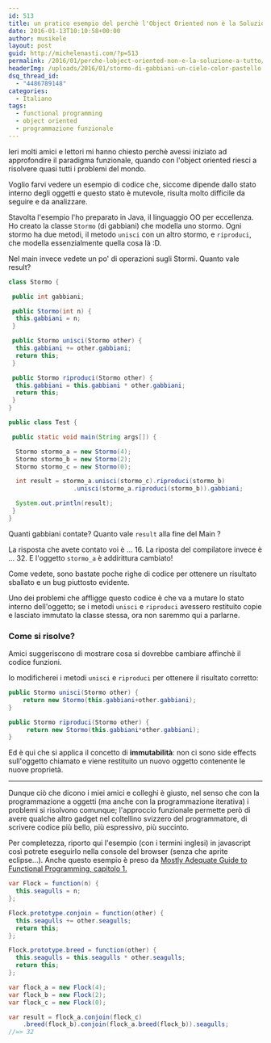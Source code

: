```yaml
---
id: 513
title: un pratico esempio del perchè l'Object Oriented non è la Soluzione Universale©'
date: 2016-01-13T10:10:58+00:00
author: musikele
layout: post
guid: http://michelenasti.com/?p=513
permalink: /2016/01/perche-lobject-oriented-non-e-la-soluzione-a-tutto/
headerImg: /uploads/2016/01/stormo-di-gabbiani-un-cielo-color-pastello.jpg
dsq_thread_id:
  - "4486789148"
categories:
  - Italiano
tags:
  - functional programming
  - object oriented
  - programmazione funzionale
---
```


Ieri molti amici e lettori mi hanno chiesto perchè avessi iniziato ad approfondire il paradigma funzionale, quando con l'object oriented riesci a risolvere quasi tutti i problemi del mondo.

Voglio farvi vedere un esempio di codice che, siccome dipende dallo stato interno degli oggetti e questo stato è mutevole, risulta molto difficile da seguire e da analizzare.

Stavolta l'esempio l'ho preparato in Java, il linguaggio OO per eccellenza. Ho creato la classe `Stormo` (di gabbiani) che modella uno stormo. Ogni stormo ha due metodi, il metodo `unisci` con un altro stormo, e `riproduci`, che modella essenzialmente quella cosa là :D.

Nel main invece vedete un po' di operazioni sugli Stormi. Quanto vale result?

```java
class Stormo {

 public int gabbiani;

 public Stormo(int n) {
  this.gabbiani = n;
 }

 public Stormo unisci(Stormo other) {
  this.gabbiani += other.gabbiani;
  return this;
 }

 public Stormo riproduci(Stormo other) {
  this.gabbiani = this.gabbiani * other.gabbiani;
  return this;
 }
}

public class Test {

 public static void main(String args[]) {

  Stormo stormo_a = new Stormo(4);
  Stormo stormo_b = new Stormo(2);
  Stormo stormo_c = new Stormo(0);

  int result = stormo_a.unisci(stormo_c).riproduci(stormo_b)
                  .unisci(stormo_a.riproduci(stormo_b)).gabbiani;

  System.out.println(result);
 }
}
```

Quanti gabbiani contate? Quanto vale `result` alla fine del Main ?

La risposta che avete contato voi è ... 16. La riposta del compilatore invece è ... 32. E l'oggetto `stormo_a` è addirittura cambiato!

Come vedete, sono bastate poche righe di codice per ottenere un risultato sballato e un bug piuttosto evidente.

Uno dei problemi che affligge questo codice è che va a mutare lo stato interno dell'oggetto; se i metodi `unisci` e `riproduci` avessero restituito copie e lasciato immutato la classe stessa, ora non saremmo qui a parlarne.

### Come si risolve?

Amici suggeriscono di mostrare cosa si dovrebbe cambiare affinchè il codice funzioni.

Io modificherei i metodi `unisci` e `riproduci` per ottenere il risultato corretto:

```java
public Stormo unisci(Stormo other) {
    return new Stormo(this.gabbiani+other.gabbiani);
}

public Stormo riproduci(Stormo other) {
     return new Stormo(this.gabbiani*other.gabbiani);
}
```

Ed è qui che si applica il concetto di **immutabilità**: non ci sono side effects sull'oggetto chiamato e viene restituito un nuovo oggetto contenente le nuove proprietà.

---

Dunque ciò che dicono i miei amici e colleghi è giusto, nel senso che con la programmazione a oggetti (ma anche con la programmazione iterativa) i problemi si risolvono comunque; l'approccio funzionale permette però di avere qualche altro gadget nel coltellino svizzero del programmatore, di scrivere codice più bello, più espressivo, più succinto.

Per completezza, riporto qui l'esempio (con i termini inglesi) in javascript così potrete eseguirlo nella console del browser (senza che aprite eclipse...). Anche questo esempio è preso da [Mostly Adequate Guide to Functional Programming, capitolo 1.](https://github.com/MostlyAdequate/mostly-adequate-guide/blob/master/ch1.md)

```java
var Flock = function(n) {
  this.seagulls = n;
};

Flock.prototype.conjoin = function(other) {
  this.seagulls += other.seagulls;
  return this;
};

Flock.prototype.breed = function(other) {
  this.seagulls = this.seagulls * other.seagulls;
  return this;
};

var flock_a = new Flock(4);
var flock_b = new Flock(2);
var flock_c = new Flock(0);

var result = flock_a.conjoin(flock_c)
    .breed(flock_b).conjoin(flock_a.breed(flock_b)).seagulls;
//=> 32
```
